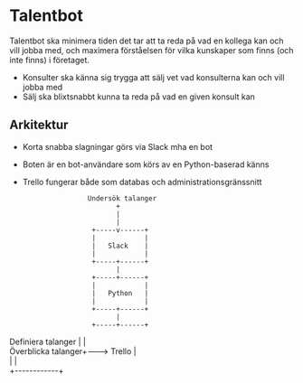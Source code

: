 # Talentbot

Talentbot ska minimera tiden det tar att ta reda på vad en kollega kan och vill jobba med, och maximera förståelsen för vilka kunskaper som finns (och inte finns) i företaget.

* Konsulter ska känna sig trygga att sälj vet vad konsulterna kan och vill jobba med
* Sälj ska blixtsnabbt kunna ta reda på vad en given konsult kan

## Arkitektur

* Korta snabba slagningar görs via Slack mha en bot
* Boten är en bot-användare som körs av en Python-baserad känns
* Trello fungerar både som databas och administrationsgränssnitt

                      Undersök talanger
                             +         
                             |         
                             |         
                       +-----v------+  
                       |            |  
                       |   Slack    |  
                       |            |  
                       +-----+------+  
                             |         
                       +-----+------+  
                       |            |  
                       |   Python   |  
                       |            |  
                       +-----+------+  
                             |         
                       +-----+------+  
Definiera talanger     |            |  
Överblicka talanger+--->   Trello   |  
                       |            |  
                       +------------+ 
